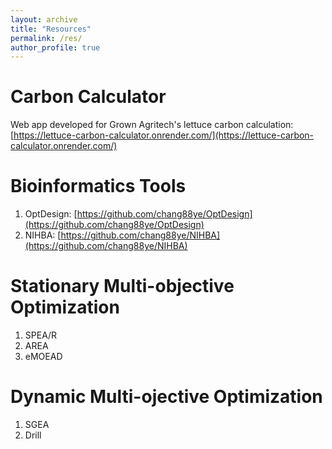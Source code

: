 ```yaml
---
layout: archive
title: "Resources"
permalink: /res/
author_profile: true
---
```


Carbon Calculator
=====
Web app developed for Grown Agritech's lettuce carbon calculation: [https://lettuce-carbon-calculator.onrender.com/](https://lettuce-carbon-calculator.onrender.com/)

Bioinformatics Tools
=====
1. OptDesign: [https://github.com/chang88ye/OptDesign](https://github.com/chang88ye/OptDesign)
2. NIHBA: [https://github.com/chang88ye/NIHBA](https://github.com/chang88ye/NIHBA)

Stationary Multi-objective Optimization
=====
1. SPEA/R
2. AREA
3. eMOEAD

Dynamic Multi-ojective Optimization
=====
1. SGEA
2. Drill

